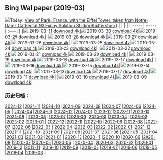 ## Bing Wallpaper (2019-03)
![](http://cn.bing.com/th?id=OHR.EiffelBelow_EN-US6599490334_1920x1200.jpg&w=1000)Today: [View of Paris, France, with the Eiffel Tower, taken from Notre-Dame Cathedral (© Funny Solution Studio/Shutterstock)](http://cn.bing.com/th?id=OHR.EiffelBelow_EN-US6599490334_1920x1200.jpg)
|      |      |      |
| :----: | :----: | :----: |
|![](http://cn.bing.com/th?id=OHR.EiffelBelow_EN-US6599490334_1920x1200.jpg&pid=hp&w=384&h=216&rs=1&c=4) 2019-03-31 [download 4k](http://cn.bing.com/th?id=OHR.EiffelBelow_EN-US6599490334_1920x1200.jpg)|![](http://cn.bing.com/th?id=OHR.EarthHourNYC_EN-US6482203250_1920x1080.jpg&pid=hp&w=384&h=216&rs=1&c=4) 2019-03-30 [download 4k](http://cn.bing.com/th?id=OHR.EarthHourNYC_EN-US6482203250_1920x1080.jpg)|![](http://cn.bing.com/th?id=OHR.AurovilleIndia_EN-US6353298531_1920x1200.jpg&pid=hp&w=384&h=216&rs=1&c=4) 2019-03-29 [download 4k](http://cn.bing.com/th?id=OHR.AurovilleIndia_EN-US6353298531_1920x1200.jpg)|
|![](http://cn.bing.com/th?id=OHR.RufousTailed_EN-US7607727290_1920x1200.jpg&pid=hp&w=384&h=216&rs=1&c=4) 2019-03-28 [download 4k](http://cn.bing.com/th?id=OHR.RufousTailed_EN-US7607727290_1920x1200.jpg)|![](http://cn.bing.com/th?id=OHR.SapBuckets_EN-US7503591641_1920x1200.jpg&pid=hp&w=384&h=216&rs=1&c=4) 2019-03-27 [download 4k](http://cn.bing.com/th?id=OHR.SapBuckets_EN-US7503591641_1920x1200.jpg)|![](http://cn.bing.com/th?id=OHR.SakuraFes_EN-US7463077645_1920x1200.jpg&pid=hp&w=384&h=216&rs=1&c=4) 2019-03-26 [download 4k](http://cn.bing.com/th?id=OHR.SakuraFes_EN-US7463077645_1920x1200.jpg)|
|![](http://cn.bing.com/th?id=OHR.AthensNight_EN-US7424095982_1920x1200.jpg&pid=hp&w=384&h=216&rs=1&c=4) 2019-03-25 [download 4k](http://cn.bing.com/th?id=OHR.AthensNight_EN-US7424095982_1920x1200.jpg)|![](http://cn.bing.com/th?id=OHR.PWSRecovery_EN-US7388925514_1920x1200.jpg&pid=hp&w=384&h=216&rs=1&c=4) 2019-03-24 [download 4k](http://cn.bing.com/th?id=OHR.PWSRecovery_EN-US7388925514_1920x1200.jpg)|![](http://cn.bing.com/th?id=OHR.HolePunchClouds_EN-US7334198220_1920x1200.jpg&pid=hp&w=384&h=216&rs=1&c=4) 2019-03-23 [download 4k](http://cn.bing.com/th?id=OHR.HolePunchClouds_EN-US7334198220_1920x1200.jpg)|
|![](http://cn.bing.com/th?id=OHR.TashkurganGrasslands_EN-US7248338336_1920x1200.jpg&pid=hp&w=384&h=216&rs=1&c=4) 2019-03-22 [download 4k](http://cn.bing.com/th?id=OHR.TashkurganGrasslands_EN-US7248338336_1920x1200.jpg)|![](http://cn.bing.com/th?id=OHR.BaobabGrove_EN-US7192320220_1920x1200.jpg&pid=hp&w=384&h=216&rs=1&c=4) 2019-03-21 [download 4k](http://cn.bing.com/th?id=OHR.BaobabGrove_EN-US7192320220_1920x1200.jpg)|![](http://cn.bing.com/th?id=OHR.EarlyBloomer_EN-US7155034826_1920x1200.jpg&pid=hp&w=384&h=216&rs=1&c=4) 2019-03-20 [download 4k](http://cn.bing.com/th?id=OHR.EarlyBloomer_EN-US7155034826_1920x1200.jpg)|
|![](http://cn.bing.com/th?id=OHR.FallasBonfire_EN-US7115616221_1920x1200.jpg&pid=hp&w=384&h=216&rs=1&c=4) 2019-03-19 [download 4k](http://cn.bing.com/th?id=OHR.FallasBonfire_EN-US7115616221_1920x1200.jpg)|![](http://cn.bing.com/th?id=OHR.TofinoCoast_EN-US7059338912_1920x1200.jpg&pid=hp&w=384&h=216&rs=1&c=4) 2019-03-18 [download 4k](http://cn.bing.com/th?id=OHR.TofinoCoast_EN-US7059338912_1920x1200.jpg)|![](http://cn.bing.com/th?id=OHR.TaoiseachDept_EN-US7003790064_1920x1200.jpg&pid=hp&w=384&h=216&rs=1&c=4) 2019-03-17 [download 4k](http://cn.bing.com/th?id=OHR.TaoiseachDept_EN-US7003790064_1920x1200.jpg)|
|![](http://cn.bing.com/th?id=OHR.RedandWhite_EN-US6851736062_1920x1080.jpg&pid=hp&w=384&h=216&rs=1&c=4) 2019-03-16 [download 4k](http://cn.bing.com/th?id=OHR.RedandWhite_EN-US6851736062_1920x1080.jpg)|![](http://cn.bing.com/th?id=OHR.SeptimiusSeverus_EN-US6750540711_1920x1200.jpg&pid=hp&w=384&h=216&rs=1&c=4) 2019-03-15 [download 4k](http://cn.bing.com/th?id=OHR.SeptimiusSeverus_EN-US6750540711_1920x1200.jpg)|![](http://cn.bing.com/th?id=OHR.AgriculturalPi_EN-US0259030447_1920x1200.jpg&pid=hp&w=384&h=216&rs=1&c=4) 2019-03-14 [download 4k](http://cn.bing.com/th?id=OHR.AgriculturalPi_EN-US0259030447_1920x1200.jpg)|
|![](http://cn.bing.com/th?id=OHR.Uranus_EN-US0218476439_1920x1200.jpg&pid=hp&w=384&h=216&rs=1&c=4) 2019-03-13 [download 4k](http://cn.bing.com/th?id=OHR.Uranus_EN-US0218476439_1920x1200.jpg)|![](http://cn.bing.com/th?id=OHR.SpainRioTinto_EN-US0146116496_1920x1200.jpg&pid=hp&w=384&h=216&rs=1&c=4) 2019-03-12 [download 4k](http://cn.bing.com/th?id=OHR.SpainRioTinto_EN-US0146116496_1920x1200.jpg)|![](http://cn.bing.com/th?id=OHR.LeopardNamibia_EN-US0105217250_1920x1200.jpg&pid=hp&w=384&h=216&rs=1&c=4) 2019-03-11 [download 4k](http://cn.bing.com/th?id=OHR.LeopardNamibia_EN-US0105217250_1920x1200.jpg)|
|![](http://cn.bing.com/th?id=OHR.BagpipeOpera_EN-US0030362335_1920x1080.jpg&pid=hp&w=384&h=216&rs=1&c=4) 2019-03-10 [download 4k](http://cn.bing.com/th?id=OHR.BagpipeOpera_EN-US0030362335_1920x1080.jpg)|![](https://cn.bing.com/th?id=OHR.GrapeHarvest_EN-US9833740254_1920x1200.jpg&pid=hp&w=384&h=216&rs=1&c=4) 2019-03-09 [download 4k](https://cn.bing.com/th?id=OHR.GrapeHarvest_EN-US9833740254_1920x1200.jpg)|
### 历史归档：
[2024-12](/picture/2024-12/) |[2024-11](/picture/2024-11/) |[2024-10](/picture/2024-10/) |[2024-09](/picture/2024-09/) |[2024-08](/picture/2024-08/) |[2024-07](/picture/2024-07/) |[2024-06](/picture/2024-06/) |[2024-05](/picture/2024-05/) |
[2024-04](/picture/2024-04/) |[2024-03](/picture/2024-03/) |[2024-02](/picture/2024-02/) |[2024-01](/picture/2024-01/) |[2023-12](/picture/2023-12/) |[2023-11](/picture/2023-11/) |[2023-10](/picture/2023-10/) |[2023-09](/picture/2023-09/) |
[2023-08](/picture/2023-08/) |[2023-07](/picture/2023-07/) |[2023-06](/picture/2023-06/) |[2023-05](/picture/2023-05/) |[2023-04](/picture/2023-04/) |[2023-03](/picture/2023-03/) |[2023-02](/picture/2023-02/) |[2023-01](/picture/2023-01/) |
[2022-12](/picture/2022-12/) |[2022-11](/picture/2022-11/) |[2022-10](/picture/2022-10/) |[2022-09](/picture/2022-09/) |[2022-08](/picture/2022-08/) |[2022-07](/picture/2022-07/) |[2022-06](/picture/2022-06/) |[2022-05](/picture/2022-05/) |
[2022-04](/picture/2022-04/) |[2022-03](/picture/2022-03/) |[2022-02](/picture/2022-02/) |[2022-01](/picture/2022-01/) |[2021-12](/picture/2021-12/) |[2021-11](/picture/2021-11/) |[2021-10](/picture/2021-10/) |[2021-09](/picture/2021-09/) |
[2021-08](/picture/2021-08/) |[2021-07](/picture/2021-07/) |[2021-06](/picture/2021-06/) |[2021-05](/picture/2021-05/) |[2021-04](/picture/2021-04/) |[2021-03](/picture/2021-03/) |[2021-02](/picture/2021-02/) |[2021-01](/picture/2021-01/) |
[2020-12](/picture/2020-12/) |[2020-11](/picture/2020-11/) |[2020-10](/picture/2020-10/) |[2020-09](/picture/2020-09/) |[2020-08](/picture/2020-08/) |[2020-07](/picture/2020-07/) |[2020-06](/picture/2020-06/) |[2020-05](/picture/2020-05/) |
[2020-04](/picture/2020-04/) |[2020-03](/picture/2020-03/) |[2020-02](/picture/2020-02/) |[2020-01](/picture/2020-01/) |[2019-12](/picture/2019-12/) |[2019-11](/picture/2019-11/) |[2019-10](/picture/2019-10/) |[2019-09](/picture/2019-09/) |
[2019-08](/picture/2019-08/) |[2019-07](/picture/2019-07/) |[2019-06](/picture/2019-06/) |[2019-05](/picture/2019-05/) |[2019-04](/picture/2019-04/) |[2019-03](/picture/2019-03/) |
